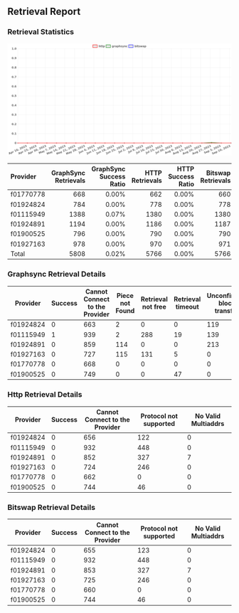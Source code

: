 ## Retrieval Report
### Retrieval Statistics
<img src="https://raw.githubusercontent.com/data-preservation-programs/filplus-checker-assets/main/filecoin-project/filecoin-plus-large-datasets/issues/311/1694643685768.png"/>

| Provider  | GraphSync Retrievals | GraphSync Success Ratio | HTTP Retrievals | HTTP Success Ratio | Bitswap Retrievals | Bitswap Success Ratio |
| :-------- | -------------------: | ----------------------: | --------------: | -----------------: | -----------------: | --------------------: |
| f01770778 |                  668 |                   0.00% |             662 |              0.00% |                660 |                 0.00% |
| f01924824 |                  784 |                   0.00% |             778 |              0.00% |                778 |                 0.00% |
| f01115949 |                 1388 |                   0.07% |            1380 |              0.00% |               1380 |                 0.00% |
| f01924891 |                 1194 |                   0.00% |            1186 |              0.00% |               1187 |                 0.00% |
| f01900525 |                  796 |                   0.00% |             790 |              0.00% |                790 |                 0.00% |
| f01927163 |                  978 |                   0.00% |             970 |              0.00% |                971 |                 0.00% |
| Total     |                 5808 |                   0.02% |            5766 |              0.00% |               5766 |                 0.00% |

### Graphsync Retrieval Details
| Provider  | Success | Cannot Connect to the Provider | Piece not Found | Retrieval not free | Retrieval timeout | Unconfirmed block transfer | General retrieval failure | No Valid Multiaddrs |
| --------- | ------- | ------------------------------ | --------------- | ------------------ | ----------------- | -------------------------- | ------------------------- | ------------------- |
| f01924824 | 0       | 663                            | 2               | 0                  | 0                 | 119                        | 0                         | 0                   |
| f01115949 | 1       | 939                            | 2               | 288                | 19                | 139                        | 0                         | 0                   |
| f01924891 | 0       | 859                            | 114             | 0                  | 0                 | 213                        | 1                         | 7                   |
| f01927163 | 0       | 727                            | 115             | 131                | 5                 | 0                          | 0                         | 0                   |
| f01770778 | 0       | 668                            | 0               | 0                  | 0                 | 0                          | 0                         | 0                   |
| f01900525 | 0       | 749                            | 0               | 0                  | 47                | 0                          | 0                         | 0                   |

### Http Retrieval Details
| Provider  | Success | Cannot Connect to the Provider | Protocol not supported | No Valid Multiaddrs |
| --------- | ------- | ------------------------------ | ---------------------- | ------------------- |
| f01924824 | 0       | 656                            | 122                    | 0                   |
| f01115949 | 0       | 932                            | 448                    | 0                   |
| f01924891 | 0       | 852                            | 327                    | 7                   |
| f01927163 | 0       | 724                            | 246                    | 0                   |
| f01770778 | 0       | 662                            | 0                      | 0                   |
| f01900525 | 0       | 744                            | 46                     | 0                   |

### Bitswap Retrieval Details
| Provider  | Success | Cannot Connect to the Provider | Protocol not supported | No Valid Multiaddrs |
| --------- | ------- | ------------------------------ | ---------------------- | ------------------- |
| f01924824 | 0       | 655                            | 123                    | 0                   |
| f01115949 | 0       | 932                            | 448                    | 0                   |
| f01924891 | 0       | 853                            | 327                    | 7                   |
| f01927163 | 0       | 725                            | 246                    | 0                   |
| f01770778 | 0       | 660                            | 0                      | 0                   |
| f01900525 | 0       | 744                            | 46                     | 0                   |
